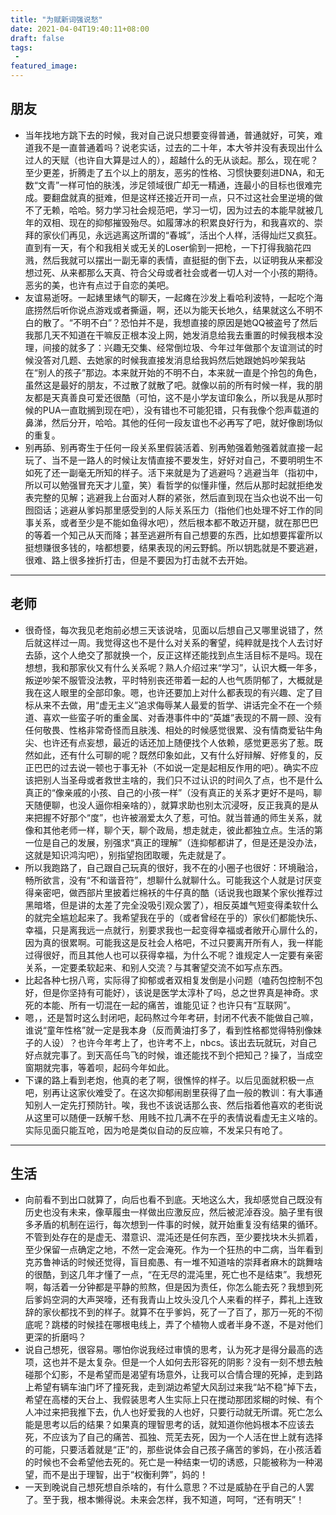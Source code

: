 ```yaml
---
title: "为赋新词强说愁"
date: 2021-04-04T19:40:11+08:00
draft: false
tags:
 - 
featured_image:
---
```

## 朋友
- 当年找地方跳下去的时候，我对自己说只想要变得普通，普通就好，可笑，难道我不是一直普通着吗？说老实话，过去的二十年，本大爷并没有表现出什么过人的天赋（也许自大算是过人的），超越什么的无从谈起。那么，现在呢？至少更差，折腾走了五个以上的朋友，恶劣的性格、习惯快要刻进DNA，和无数“文青”一样可怕的肤浅，涉足领域很广却无一精通，连最小的目标也很难完成。要翻盘就真的挺难，但是这样还接近开司一点，只不过这社会里逆境的做不了无赖，哈哈。努力学习社会规范吧，学习一切，因为过去的本能早就被几年的双相、现在的抑郁摧毁殆尽。如履薄冰的积累良好行为，和我喜欢的、崇拜的家伙们再见，永远逃离这所谓的“春城”，活出个人样，活得灿烂又疯狂。直到有一天，有个和我相关或无关的Loser偷到一把枪，一下打得我脑花四溅，然后我就可以摆出一副无辜的表情，直挺挺的倒下去，以证明我从来都没想过死、从来都那么天真、符合父母或者社会或者一切人对一个小孩的期待。恶劣的美，也许有点过于自恋的美吧。
- 友谊易逝呀。一起婊里婊气的聊天，一起瘫在沙发上看哈利波特，一起吃个海底捞然后听你说点游戏或者撕逼，啊，还以为能天长地久，结果就这么不明不白的散了。“不明不白”？恐怕并不是，我想直接的原因是她QQ被盗号了然后我那几天不知道在干嘛反正根本没上网，她发消息给我去重置的时候我根本没理，间接的就多了：兴趣无交集、经常倒垃圾、今年过年做那个友谊测试的时候没答对几题、去她家的时候我直接发消息给我妈然后她跟她妈吵架我站在“别人的孩子”那边。本来就开始的不明不白，本来就一直是个拎包的角色，虽然这是最好的朋友，不过散了就散了吧。就像以前的所有时候一样，我的朋友都是天真善良可爱还很酷（可怕，这不是小学友谊印象么，所以我是从那时候的PUA一直耽搁到现在吧），没有错也不可能犯错，只有我像个怨声载道的鼻涕，然后分开，哈哈。其他的任何一段友谊也不必再写了吧，就好像剧场似的重复。
- 别再舔、别再寄生于任何一段关系里假装活着、别再勉强着勉强着就直接一起玩了、当不是一路人的时候让友情直接不要发生，好好对自己，不要明明生不如死了还一副毫无所知的样子。活下来就是为了逃避吗？逃避当年（指初中，所以可以勉强冒充天才儿童，笑）看哲学的似懂非懂，然后从那时起就拒绝发表完整的见解；逃避我上台面对人群的紧张，然后直到现在当众也说不出一句囫囵话；逃避从爹妈那里感受到的人际关系压力（指他们也处理不好工作的同事关系，或者至少是不能如鱼得水吧），然后根本都不敢迈开腿，就在那巴巴的等着一个知己从天而降；甚至逃避所有自己想要的东西，比如想要挥霍所以挺想赚很多钱的，啥都想要，结果表现的闲云野鹤。所以钥匙就是不要逃避，很难、路上很多挫折打击，但是不要因为打击就不去开始。
---
## 老师
- 很奇怪，每次我见老炮前必想三天该说啥，见面以后想自己又哪里说错了，然后就这样过一周。我觉得这也不是什么对关系的奢望，纯粹就是找个人去讨好去舔，这个人绝交了那就换一个，反正这样还能找到点生活目标不是吗。现在想想，我和那家伙又有什么关系呢？熟人介绍过来“学习”，认识大概一年多，叛逆吵架不服管没法教，平时特别丧还带着一起的人也气质阴郁了，大概就是我在这人眼里的全部印象。嗯，也许还要加上对什么都表现的有兴趣、定了目标从来不去做，用“虚无主义”追求侮辱某人最爱的哲学、讲话完全不在一个频道、喜欢一些蛮子听的重金属、对香港事件中的“英雄”表现的不屑一顾、没有任何敬畏、性格非常奇怪而且肤浅、相处的时候感觉很累、没有情商爱钻牛角尖、也许还有点妄想，最近的话还加上随便找个人依赖，感觉更恶劣了惹。既然如此，还有什么可聊的呢？既然印象如此，又有什么好辩解、好修复的，反正巴巴的过去说一顿也于事无补（不如说一定是起相反作用的吧）。确实不应该把别人当圣母或者救世主啥的，我们只不过认识的时间久了点，也不是什么真正的“像亲戚的小孩、自己的小孩一样”（没有真正的关系才更好不是吗，聊天随便聊，也没人逼你相亲啥的），就算求助也别太沉浸呀，反正我真的是从来把握不好那个“度”，也许被溺爱太久了惹，可怕。就当普通的师生关系，就像和其他老师一样，聊个天，聊个政局，想走就走，彼此都独立点。生活的第一位是自己的发展，别强求“真正的理解”（连抑郁都讲了，但是还是没办法，这就是知识鸿沟吧），别指望抱团取暖，先走就是了。
- 所以我跑路了，自己跟自己玩真的很好，我不在的小圈子也很好：环境融洽，畅所欲言，没有“不和谐音符”，想聊什么就聊什么。可能我这个人就是讨厌变得亲密吧，做西部片里披着烂棉袄的牛仔真的酷（话说我也跟某个家伙推荐过黑暗塔，但是讲的太差了完全没吸引观众罢了），相反英雄气短变得柔软什么的就完全尴尬起来了。我希望我在乎的（或者曾经在乎的）家伙们都能快乐、幸福，只是离我远一点就行，别要求我也一起变得幸福或者敞开心扉什么的，因为真的很累啊。可能我这是反社会人格吧，不过只要离开所有人，我一样能过得很好，而且其他人也可以获得幸福，为什么不呢？谁规定人一定要有亲密关系，一定要柔软起来、和别人交流？与其奢望交流不如写点东西。
- 比起各种七拐八弯，实际得了抑郁或者双相复发倒是小问题（嗑药包控制不包好，但是你坚持有可能好），该说是医学太淳朴了吗，总之世界真是神奇。求死的本能、所有一切混在一起的痛苦，谁能见证？也许只有“互联网”。
- 嗯，，还是暂时这么封闭吧，起码熬过今年考研，封闭不代表不能做自己嘛，谁说“童年性格”就一定是我本身（反而黄油打多了，看到性格都觉得特别像妹子的人设）？也许今年考上了，也许考不上，nbcs。该出去玩就玩，对自己好点就完事了。到天高任鸟飞的时候，谁还能找不到个把知己？操了，当成空窗期就完事，等着呗，起码今年如此。
- 下课的路上看到老炮，他真的老了啊，很憔悴的样子。以后见面就积极一点吧，别再让这家伙难受了。在这次抑郁闹剧里获得了血一般的教训：有大事通知别人一定先打预防针。唉，我也不该说话那么丧、然后指着他喜欢的老街说从这里可以随便一跃解千愁、用贱不拉几满不在乎的表情说看虚无主义啥的。实际见面只能互呛，因为呛是类似自动的反应嘛，不发呆只有呛了。
---
## 生活
- 向前看不到出口就算了，向后也看不到底。天地这么大，我却感觉自己既没有历史也没有未来，像草履虫一样做出应激反应，然后被泥淖吞没。脑子里有很多矛盾的机制在运行，每次想到一件事的时候，就开始重复没有结果的循环。不管到处存在的是虚无、潜意识、混沌还是任何东西，至少要找块木头抓着，至少保留一点确定之地，不然一定会淹死。作为一个狂热的中二病，当年看到克苏鲁神话的时候还觉得，盲目痴愚、有一堆不知道啥的崇拜者麻木的跳舞啥的很酷，到这几年才懂了一点，“在无尽的混沌里，死亡也不是结束”。我想死啊，每活着一分钟都是平静的煎熬，但是因为责任，你怎么能去死？我想到死后爹妈空洞的大声哭嚎，还有我青山上坟头没几个人来看的样子，葬礼上连致辞的家伙都找不到的样子。就算不在乎爹妈，死了一了百了，那万一死的不彻底呢？跳楼的时候挂在哪根电线上，弄了个植物人或者半身不遂，不是对他们更深的折磨吗？
- 说自己想死，很容易。哪怕你说我经过审慎的思考，认为死才是得分最高的选项，这也并不是太复杂。但是一个人如何去形容死的阴影？没有一刻不想去触碰那个幻影，不是希望而是渴望有场意外，让我可以合情合理的死掉，走到路上希望有辆车油门坏了撞死我，走到湖边希望大风刮过来我“站不稳”掉下去，希望在高楼的天台上、我假装思考人生实际上只在搅动那团浆糊的时候、有个人冲过来把我推下去，仇人也好爱我的人也好，只要行动就无所谓。死亡怎么能是思考以后的结果？如果真的理智思考的话，就知道你他妈根本不应该去死，不应该为了自己的痛苦、孤独、荒芜去死，因为一个人活在世上就有选择的可能，只要活着就是“正”的，那些说体会自己孩子痛苦的爹妈，在小孩活着的时候也不会希望他去死的。死亡是一种结束一切的诱惑，只能被称为一种渴望，而不是出于理智，出于“权衡利弊”，妈的！
- 一天到晚说自己想死想自杀啥的，有什么意思？不过是威胁在乎自己的人罢了。至于我，根本懒得说。未来会怎样，我不知道，呵呵，“还有明天”！